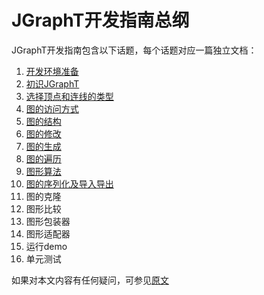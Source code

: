 # JGraphT开发指南总纲
JGraphT开发指南包含以下话题，每个话题对应一篇独立文档：  
1. [开发环境准备](https://github.com/roysong/reseachTec/blob/master/graph/jGraphT/apply/dev/1_%E5%BC%80%E5%8F%91%E7%8E%AF%E5%A2%83%E5%87%86%E5%A4%87.md)  
2. [初识JGraphT](https://github.com/roysong/reseachTec/tree/master/graph/jGraphT/apply/dev/2_%E5%88%9D%E8%AF%86JGraphT.md)  
3. [选择顶点和连线的类型](https://github.com/roysong/reseachTec/tree/master/graph/jGraphT/apply/dev/3_%E9%80%89%E6%8B%A9%E9%A1%B6%E7%82%B9%E5%92%8C%E8%BF%9E%E7%BA%BF%E7%9A%84%E7%B1%BB%E5%9E%8B.md)    
4. [图的访问方式](https://github.com/roysong/reseachTec/blob/master/graph/jGraphT/apply/dev/4_%E5%9B%BE%E7%9A%84%E8%AE%BF%E9%97%AE%E6%96%B9%E5%BC%8F.md)    
5. [图的结构](https://github.com/roysong/reseachTec/blob/master/graph/jGraphT/apply/dev/5_%E5%9B%BE%E7%9A%84%E7%BB%93%E6%9E%84.md)    
6. [图的修改](https://github.com/roysong/reseachTec/blob/master/graph/jGraphT/apply/dev/6_%E5%9B%BE%E7%9A%84%E4%BF%AE%E6%94%B9.md)  
7. [图的生成](https://github.com/roysong/reseachTec/blob/master/graph/jGraphT/apply/dev/7_%E5%9B%BE%E7%9A%84%E7%94%9F%E6%88%90.md)  
8. [图的遍历](https://github.com/roysong/reseachTec/blob/master/graph/jGraphT/apply/dev/8_%E5%9B%BE%E7%9A%84%E9%81%8D%E5%8E%86.md)  
9. [图形算法](https://github.com/roysong/reseachTec/blob/master/graph/jGraphT/apply/dev/9_%E5%9B%BE%E5%BD%A2%E7%AE%97%E6%B3%95.md)  
10. [图的序列化及导入导出](https://github.com/roysong/reseachTec/blob/master/graph/jGraphT/apply/dev/10_%E5%9B%BE%E7%9A%84%E5%BA%8F%E5%88%97%E5%8C%96%E5%8F%8A%E5%AF%BC%E5%85%A5%E5%AF%BC%E5%87%BA.md)  
11. 图的克隆  
12. 图形比较  
13. 图形包装器  
14. 图形适配器   
15. 运行demo  
16. 单元测试  

如果对本文内容有任何疑问，可参见[原文](https://jgrapht.org/guide/UserOverview)
